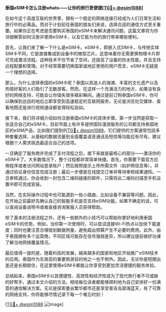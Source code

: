 **泰国eSIM卡怎么注册whats——让你的旅行更便捷[[TG💪+ @esim1088](https://t.me/s/esim1088)]**

在如今这个高度互联的世界里，拥有一个稳定的网络连接已经成为人们日常生活和旅行中的必需品。而对于计划前往泰国的朋友们来说，选择合适的通信方式至关重要。如果你正在考虑是否要购买泰国的eSIM卡来解决通讯问题，这篇文章将为你详细解答如何注册并使用eSIM卡，以及它能为你的旅行带来哪些便利。

首先，让我们来了解一下什么是eSIM卡。eSIM卡，即嵌入式SIM卡，与传统实体SIM卡不同，它是直接集成到设备中的微型芯片。这意味着你无需更换物理卡片即可完成激活流程。这种技术不仅节省了空间，还提高了设备的防水性能，并且支持远程配置和管理。对于经常需要切换国家或地区使用的用户而言，eSIM卡无疑是一个理想的选择。

那么，为什么选择泰国的eSIM卡呢？泰国以其迷人的海滩、丰富的文化遗产以及热情好客的人们吸引了无数游客。然而，在这样一个充满活力的地方，如果没有良好的网络支持，可能会让你错失很多精彩瞬间。通过提前订购泰国eSIM卡，你可以确保到达目的地后立即享受到高速稳定的互联网服务，无论是浏览社交媒体、查看地图还是进行视频通话都变得轻松自如。

接下来，我们将详细介绍如何注册泰国eSIM卡的具体步骤。第一步当然是获取一张适合自己的eSIM卡。目前市面上有许多提供国际漫游服务的公司都支持泰国地区的eSIM产品，比如我们提到的[TG💪+ @esim1088](https://t.me/s/esim1088)，它们提供的方案通常包括多种套餐选择，从基础的数据流量到全面覆盖语音通话及短信等功能应有尽有。建议根据个人需求挑选最适合自己的选项。

一旦确定了服务商并完成了支付流程之后，接下来就是最核心的部分——激活你的eSIM卡了。大多数情况下，整个过程都非常简单快捷。首先，你需要下载官方应用程序或者访问网站登录账户；然后按照提示上传所需文件（如护照信息等），并通过验证身份信息完成注册；最后一步便是在线提交订单并等待审核结果通知。一旦审核通过，你会收到一封包含二维码链接的邮件，只需将此二维码扫描至手机设置中即可完成安装。

当然，在实际操作过程中也可能遇到一些小插曲，比如设备不兼容等问题。因此，在开始之前最好先确认自己的智能手机是否支持eSIM功能。如果不确定的话，可以查阅设备说明书或者直接咨询客服人员获得帮助。

除了基本的注册流程之外，还有一些额外的小技巧可以帮助你更好地利用泰国eSIM卡的优势。例如，当你第一次使用时，可以尝试连接Wi-Fi热点以加快下载速度；同时也要注意合理规划数据用量，避免超出预算产生不必要的费用。此外，由于泰国拥有多个运营商，不同区域可能存在信号强弱差异，所以建议提前做好功课了解当地网络覆盖情况。

最后值得一提的是，随着科技的发展，越来越多的国家和地区开始推广eSIM技术的应用。泰国作为东南亚的重要旅游目的地之一也不例外。因此，无论你是短期出差还是长期居住，在这里使用eSIM卡都能让你享受到更加灵活便捷的服务体验。

总结起来，泰国eSIM卡以其便捷性、高效性和经济性成为了现代旅行者不可或缺的好帮手。通过本文介绍的方法，相信每位读者都能够顺利地为自己安排好一份满意的通信解决方案。无论是探索曼谷繁华都市还是享受普吉岛碧海蓝天，有了可靠的网络支持，你将能够尽情记录下每一个难忘时刻！

[[TG💪+ @esim1088](https://t.me/s/esim1088) ![Image](https://i.postimg.cc/4NQfJmqS/Snipaste-2025-05-13-00-14-12.png)]